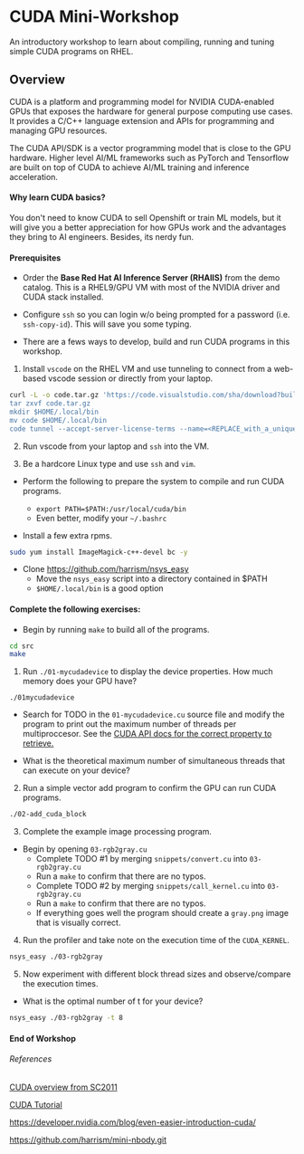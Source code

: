 # CUDA Mini-Workshop

An introductory workshop to learn about compiling, running and tuning simple CUDA programs on RHEL.

## Overview

CUDA is a platform and programming model for NVIDIA CUDA-enabled GPUs that exposes the hardware for general 
purpose computing use cases. It provides a C/C++ language extension and APIs for programming and managing GPU
resources.

The CUDA API/SDK is a vector programming model that is close to the GPU hardware.
Higher level AI/ML frameworks such as PyTorch and Tensorflow
are built on top of CUDA to achieve AI/ML training and inference acceleration.

#### Why learn CUDA basics?

You don't need to know CUDA to sell Openshift or train ML models, but it will give you
a better appreciation for how GPUs work and the advantages they bring to AI engineers.
Besides, its nerdy fun.

#### Prerequisites

- Order the **Base Red Hat AI Inference Server (RHAIIS)** from the demo catalog.
This is a RHEL9/GPU VM with most of the NVIDIA driver and CUDA stack installed.

- Configure `ssh` so you can login w/o being prompted for a password (i.e. `ssh-copy-id`). This will
save you some typing.

- There are a fews ways to develop, build and run CUDA programs in this workshop.

1. Install `vscode` on the RHEL VM and use tunneling to connect from a web-based vscode session or
directly from your laptop.

```bash
curl -L -o code.tar.gz 'https://code.visualstudio.com/sha/download?build=stable&os=cli-alpine-x64
tar zxvf code.tar.gz
mkdir $HOME/.local/bin
mv code $HOME/.local/bin
code tunnel --accept-server-license-terms --name=<REPLACE_with_a_unique_name_or_your_initials>
```

2. Run vscode from your laptop and `ssh` into the VM.

3. Be a hardcore Linux type and use `ssh` and `vim`.

- Perform the following to prepare the system to compile and run CUDA programs.
  - `export PATH=$PATH:/usr/local/cuda/bin`
  - Even better, modify your `~/.bashrc`

- Install a few extra rpms.

```bash
sudo yum install ImageMagick-c++-devel bc -y
```

- Clone https://github.com/harrism/nsys_easy
	- Move the `nsys_easy` script into a directory contained in $PATH
	- `$HOME/.local/bin` is a good option

#### Complete the following exercises:

- Begin by running `make` to build all of the programs.

```bash
cd src
make
```

1. Run `./01-mycudadevice` to display the device properties. How much memory does your GPU have?

`./01mycudadevice`

- Search for TODO in the `01-mycudadevice.cu` source file and modify the program 
to print out the maximum number of threads per multiproccesor.
See the [CUDA API docs for the correct property to retrieve.](https://docs.nvidia.com/cuda/cuda-runtime-api/structcudaDeviceProp.html#structcudaDeviceProp) 

- What is the theoretical maximum number of simultaneous threads that can execute on your device?

2. Run a simple vector add program to confirm the GPU can run CUDA programs.

```bash
./02-add_cuda_block
```

3. Complete the example image processing program.

- Begin by opening `03-rgb2gray.cu`
  - Complete TODO #1 by merging `snippets/convert.cu` into `03-rgb2gray.cu`
  - Run a `make` to confirm that there are no typos.
  - Complete TODO #2 by merging `snippets/call_kernel.cu` into `03-rgb2gray.cu`
  - Run a `make` to confirm that there are no typos.
  - If everything goes well the program should create a `gray.png` image that is visually correct.

4. Run the profiler and take note on the execution time of the `CUDA_KERNEL`.

```bash
nsys_easy ./03-rgb2gray
```

5. Now experiment with different block thread sizes and observe/compare the execution times.

- What is the optimal number of t for your device?

```bash
nsys_easy ./03-rgb2gray -t 8
```

#### End of Workshop


###### References

[CUDA overview from SC2011](https://www.nvidia.com/docs/io/116711/sc11-cuda-c-basics.pdf)

[CUDA Tutorial](https://cuda-tutorial.readthedocs.io/en/latest/tutorials/tutorial02/)

https://developer.nvidia.com/blog/even-easier-introduction-cuda/

https://github.com/harrism/mini-nbody.git

